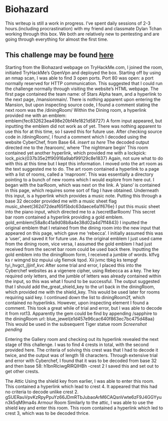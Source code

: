 # Biohazard
This writeup is still a work in progress. I’ve spent daily sessions of 2-3 hours.(including procrastination)  with my friend and classmate Dylan Tchan working through this box. We both are relatively new to pentesting and are going through everything for almost the first time.

## This challenge may be found [here](https://tryhackme.com/room/biohazard#)

Starting from the Biohazard webpage on TryHackMe.com, I joined the room, initiated TryHackMe’s OpenVpn and deployed the box.
Starting off by using an nmap scan, I was able to find 3 open ports. Port 80 was open: a port normally reserved for HTTP communication. This suggested that I could run the challenge normally through visiting the website’s HTML webpage.
The first page contained the team name: of Stars Alpha team, and a hyperlink to the next page, /mansionmain/.
There is nothing apparent upon entering the Mansion, but upon inspecting source code, I found a comment stating the next room was the /diningRoom/
Within the Dining room, a hyperlink provided me with an emblem: emblem{fec832623ea498e20bf4fe1821d58727}
A form input appeared, but inputting the emblem did not work as of yet. There was nothing apparent to use this for at this time, so I saved this for future use.
After checking source code in /diningRoom/, I found a comment which I decoded using the website CyberChef, from Base 64.
*insert ss here*
The decoded output directed me to the /tearoom/, where ‘The nightmare begin’
This room contained yet another hyperlink, which provided me with a lockpick:
lock_pick{037b35e2ff90916a9abf99129c8e1837}
Again, not sure what to do with this at this time but I kept this information. I moved onto the art room as the text suggested me to do.
The art room contained a hyperlink to a page with a list of rooms, called a ‘maproom’.
This was essentially a directory pointing to a bunch of new rooms which I would explore from here out. I began with the barRoom, which was next on the link. 
A ‘piano’ is contained in this page, which requires some sort of flag I have obtained.
Underneath this input, is a hyperlink which provides a music note.
Putting this through a base 32 decoder provided me with a music sheet flag
music_sheet{362d72deaf65f5bdc63daece6a1f676e}
I put this music sheet into the piano input, which directed me to a /secretBarRoom/
This secret bar room contained a hyperlink providing a gold emblem.
gold_emblem{58a8c41a9d08b8a4e38d02a4d7ff4843}
I inputted the original emblem that I retained from the dining room into the new input that appeared on this page, which gave me ‘rebecca’. I initially assumed this was a ‘user’, and saved it for future use.
As the original emblem I just used came from the dining room, vice versa, I assumed the gold emblem I had just received from the secret bar room could be used back there.
Inputting the gold emblem into the diningRoom form, I received a jumble of words. klfvg ks r wimgnd biz mpuiui ulg fiemok tqod. Xii jvmc tbkg ks tempgf tyi_hvgct_jljinf_kvc
After some trial and error, I placed this into the Cyberchef websites as a vigenere cipher, using Rebecca as a key. The key required only letters, and the jumble of letters was already contained within the input, so this was what I found to be successful.
The output suggested that I should add the_great_shield_key to the url back in the diningRoom, which provided me with the shield_key. This would be used later for rooms requiring said key.
I continued down the list to diningRoom2f, which contained no hyperlinks. However, upon inspecting element I found a comment.
This took a great while of trial and error, but I was able to decode it from rot13. Apparently the gem could be find by appending /sapphire to the diningRoom url:
blue_jewel{e1d457e96cac640f863ec7bc475d48aa}
This would be used in the subsequent Tiger statue room
*Screenshot pending* 

Entering the Gallery room and checking out its hyperlink revealed the next stage of this challenge. I was to find 4 crests in total, with the second provided here.
The criteria of solving this crest was that I had to decode it twice, and the output was of length 18 characters.
Through extensive trial and error with Cyberchef, I found that it was to be decoded from base 32 and then base 58: 
h1bnRlciwgRlRQIHBh -crest 2
I saved this and set out to get other crests.

The Attic
Using the shield key from earlier, I was able to enter this room.
This contained a hyperlink which lead to crest 4. It appeared that this had no criteria to decode unlike crest 2. 
gSUERauVpvKzRpyPpuYz66JDmRTbJubaoArM6CAQsnVwte6zF9J4GGYyun3k5qM9ma4s
Armour Room
Similarly to the attic, I was able to use the shield key and enter this room. This room contained a hyperlink which led to crest 3, which was to be decoded thrice.
